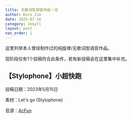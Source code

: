 ```yaml
---
title: 无歌词型调音作品一览
author: Kuro Zim
date: 2025-07-16
category: Jekyll
layout: post
nav_order: 1
---
```


这里列举本人曾经制作过的纯旋律/无歌词型调音作品。

现阶段仅有1个投稿符合此条件，若有新投稿会在这里集中补充。

## 【Stylophone】小超快跑

投稿日期：2023年5月15日

素材：Let's go (Stylophone)

音源：[AcFun](https://www.acfun.cn/v/ac41367690)
